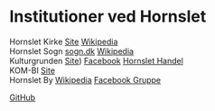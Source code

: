 # Institutioner ved Hornslet

Hornslet Kirke [Site](https://www.hornsletkirke.dk) [Wikipedia](https://da.wikipedia.org/wiki/Hornslet_Kirke)  
Hornslet Sogn [sogn.dk](https://sogn.dk/hornslet) [Wikipedia](https://da.wikipedia.org/wiki/Hornslet_Sogn)  
Kulturgrunden  [Site](https://kulturgrunden.dk/)) [Facebook](https://www.facebook.com/KulturgrundenHornslet) [Hornslet Handel](https://hornslethandel.dk/medlem/kulturgrunden/)  
KOM-BI [Site](https://www.kombi.dk)  
Hornslet By [Wikipedia](https://da.wikipedia.org/wiki/Hornslet) [Facebook Gruppe](https://www.facebook.com/grouups/byenhornslet)  

[GitHub](https://github.com/Rosenholms/rosenholms.github.io/hornslet.md)  
